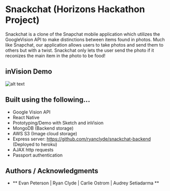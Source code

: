 # Snackchat (Horizons Hackathon Project)

Snackchat is a clone of the Snapchat mobile application which utilizes the GoogleVision API to make distinctions between items found in photos.  Much like Snapchat, our application allows users to take photos and send them to others but with a twist.  Snackchat only lets the user send the photo if it reconizes the main item in the photo to be food!

## inVision Demo

![alt text](https://github.com/EvanPeterson1324/horizons-hackathon-snackchat/blob/master/SnackChat-Demo.gif)


## Built using the following...

* Google Vision API
* React Native
* Prototyping/Demo with Sketch and inVision
* MongoDB (Backend storage)
* AWS S3 (Image cloud storage)
* Express server: https://github.com/ryanclyde/snackchat-backend (Deployed to heroku)
* AJAX http requests
* Passport authentication


## Authors / Acknowledgments

* ** Evan Peterson | Ryan Clyde | Carlie Ostrom | Audrey Setiadarma **


